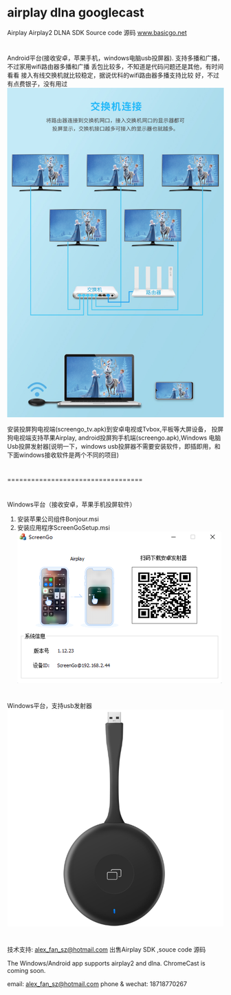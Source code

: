 # airplay dlna googlecast
Airplay Airplay2 DLNA SDK Source code 源码
www.basicgo.net
#
Android平台(接收安卓，苹果手机，windows电脑usb投屏器).
支持多播和广播， 不过家用wifi路由器多播和广播
丢包比较多，不知道是代码问题还是其他，有时间看看
接入有线交换机就比较稳定，据说优科的wifi路由器多播支持比较
好，不过有点费银子，没有用过
![image](screengo_1.jpg)

安装投屏狗电视端(screengo_tv.apk)到安卓电视或Tvbox,平板等大屏设备，
投屏狗电视端支持苹果Airplay, android投屏狗手机端(screengo.apk),Windows 电脑Usb投屏发射器[说明一下，windows usb投屏器不需要安装软件，即插即用，和下面windows接收软件是两个不同的项目)


#
#
#
#
==================================
#
Windows平台（接收安卓，苹果手机投屏软件）
1. 安装苹果公司组件Bonjour.msi
2. 安装应用程序ScreenGoSetup.msi
![image](win_reciever.png)
#
Windows平台，支持usb发射器
![image](Windows/sender/U2_Source.jpg)
#
技术支持: alex_fan_sz@hotmail.com
出售Airplay SDK ,souce code 源码

The Windows/Android app supports airplay2 and dlna.
ChromeCast is coming soon.

email: alex_fan_sz@hotmail.com
phone & wechat: 18718770267
